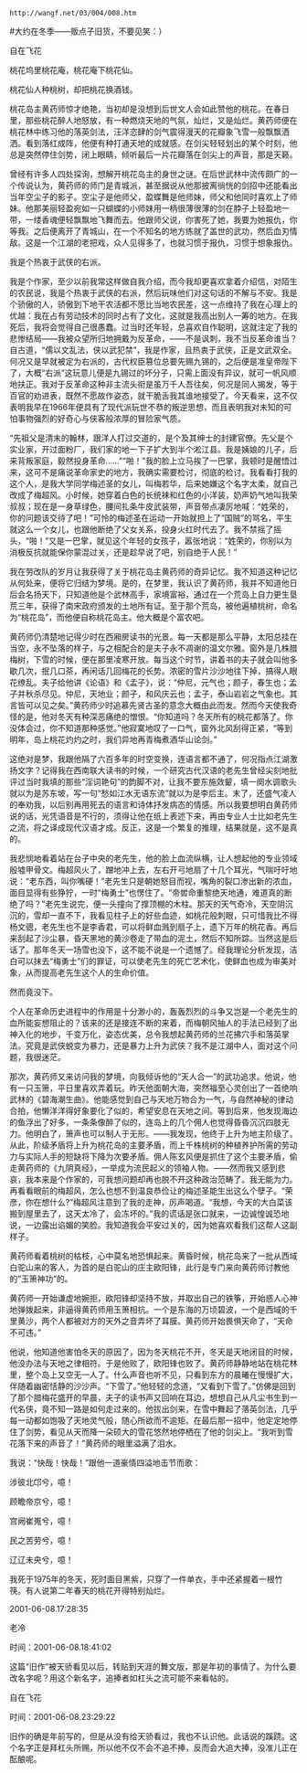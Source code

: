 `http://wangf.net/03/004/008.htm`


#大约在冬季——贩点子旧货，不要见笑：）


自在飞花


桃花坞里桃花庵，桃花庵下桃花仙。 

桃花仙人种桃树，却把桃花换酒钱。 

桃花岛主黄药师惊才绝艳，当初却是没想到后世文人会如此赞他的桃花。在春日里，那些桃花醉人地怒放，有一种燃烧天地的气氛，灿烂，又是灿烂。黄药师便在桃花林中练习他的落英剑法，汪洋恣肆的剑气震得漫天的花瓣象飞雪一般飘飘洒洒。看到落红成阵，他便有种打通天地的成就感。在剑尖轻轻划出的某个时刻，他总是突然停住剑势，闭上眼睛，倾听最后一片花瓣落在剑尖上的声音，那是天籁。 


曾经有许多人四处探询，想解开桃花岛主的身世之谜。在后世武林中流传颇广的一个传说认为，黄药师的师门是青城派，甚至据说从他那披离徜恍的剑招中还能看出当年空尘子的影子。空尘子是他师父，盈蝶舞是他师妹，师父和他同时喜欢上了师妹。他那美丽轻盈宛如一只蝴蝶的小师妹用一柄很薄很薄的剑在脖子上轻盈地一带，一缕香魂便轻飘飘地飞舞而去。他跟师父说，你害死了她，我要为她报仇，你等我。之后便离开了青城山，在一个不知名的地方练就了盖世的武功，然后血刃情敌。这是一个江湖的老把戏，众人见得多了，也就习惯于报仇，习惯于想象报仇。 


我是个热衷于武侠的右派。 

我是个作家，至少以前我常这样做自我介绍，而今我却更喜欢拿着介绍信，对陌生的农民说，我是个热衷于武侠的右派，然后玩味他们对这句话的不解与不安。我是个骄傲的人，骄傲到下地干农活都不愿比当地农民差，这一点维持了我在心理上的优越：我在占有劳动技术的同时占有了文化，这就是我高出别人一筹的地方。在我死后，我将会觉得自己很愚蠢。过当时还年轻，总喜欢自作聪明，这就注定了我的悲惨结局——我被众望所归地拥戴为反革命，——不是讽刺，我不当反革命谁当？自古道，“儒以文乱法，侠以武犯禁”，我是作家，且热衷于武侠，正是文武双全。何况又是早就被定为右派的，古代权臣篡位总要先赐九锡的，之后便是准皇帝陛下了，大概“右派”这玩意儿便是九锡过的坏分子，只需上面没有异议，就可一帆风顺地扶正。我对于反革命这种非主流头衔是虽万千人吾往矣，何况是同人揭发，等于百官的劝进表，既然不愿故作姿态，就干脆舌我其谁地接受了。今天看来，这不仅表明我早在1966年便具有了现代派玩世不恭的叛逆思想，而且表明我对未知的可怕事物强烈的好奇心与侠客般浓厚的冒险家气质。 


“先祖父是清末的翰林，跟洋人打过交道的，是个及其绅士的封建官僚。先父是个实业家，开过面粉厂，我们家的地一下子扩大到半个淞江县。我是姨娘的儿子，后来背叛家庭，毅然投身革命……”“啪！”我的脸上立马挨了一巴掌，我顿时是醒悟过来，这可不是痛说革命家史的地方，我确实需要检讨，彻底的检讨。我看看打我的这个人，是我大学同学梅述圣的女儿，叫梅若华，后来她嫌这个名字太柔，就自己改成了梅超风。小时候，她穿着白色的长统袜和红色的小洋装，奶声奶气地叫我荣叔叔；现在是一身草绿色，腰间扎条牛皮武装带，声音带点凄厉地喊：“姓荣的，你的问题该交待了吧！”可怜的梅述圣在运动一开始就担上了“国贼”的骂名，平生就这么一个女儿，也跟他断绝了父女关系，投身火红时代去了。我不禁摇了摇头，“啪！”又是一巴掌，就见这个年轻的女孩子，嚣张地说：“姓荣的，你别以为消极反抗就能保你蒙混过关，还是趁早说了吧，别自绝于人民！” 


我在劳改队的岁月让我获得了关于桃花岛主黄药师的奇异记忆。我不知道这种记忆从何处来，便将它归结为梦境。是的，在梦里，我认识了黄药师，我并不知道他日后会名扬天下，只知道他是个武林高手，家境富裕，通过在一个荒岛上自力更生垦荒三年，获得了南宋政府颁发的土地所有证。至于那个荒岛，被他遍植桃树，命名为“桃花岛”，而他便自称桃花岛主。他大概是个富农吧。 


黄药师仍清楚地记得少时在西厢房读书的光景。每一天都是那么平静，太阳总挂在当空，永不坠落的样子，与之相配合的是夫子永不凋谢的温文尔雅。窗外是几株腊梅树，下雪的时候，便在那里凌寒开放。每当这个时节，讲着书的夫子就会叫他多歇几次，抿几口茶，再闲话几回梅花的长势。浓密的雪片沙沙地往下掉，搞得人眼花缭乱。夫子给他讲《论语》和《孟子》，说：“仲尼，元气也；颜子，春生也；孟子并秋杀尽见。仲尼，天地业；颜子，和风庆云也；孟子，泰山岩岩之气象也。其言皆可以见之矣。”黄药师少时追慕先贤古圣的意念大概由此而发。然而今天使我奇怪的是，他对冬天有种深恶痛绝的憎恨。“你知道吗？冬天所有的桃花都落了。你没体会过，你不知道那种感觉。”他寂寞地叹了一口气，窗外北风刮得正紧，“等到明年，岛上桃花灼灼之时，我们异地再青梅煮酒华山论剑。” 


这绝对是梦，我跟他隔了六百多年的时空变换，连语言都不通了，何况指点江湖激扬文字？记得我在西南联大读书的时候，一个研究古代汉语的老先生曾经尖刻地批评过当时我填的那些“淫词艳句”的韵脚不对，让我不要东施效颦，填一阕水调歌头就以为是苏东坡，写一句“愁如江水无语东流”就以为是李后主。末了，还盛气凌人的奉劝我，以后别再用死去的语言和诗体抒发病态的情感。所以我要想明白黄药师说的话，光凭语音是不行的，须得让他在纸上表述下来，再由专业人士比如老先生之流，将之译成现代汉语才成。反正，这是一个繁复的推理，结果就是，这不是真的。 


我悲悯地看着站在台子中央的老先生，他的脸上血流纵横，让人想起他的专业领域殷墟甲骨文。梅超风火了，蹭地冲上去，左右开弓地扇了十几个耳光，气喘吁吁地说：“老东西，叫你嘴硬！”老先生只是朝她怒目而视，嘴角的裂口渗出新的浓血，面目显得有些狰狞，一时“梅勇士”也愣住了。“帝喾命重黎绝天地通，难道真的断绝了吗？”老先生说完，便一头撞向了撑顶棚的木柱。那天的天气奇冷，天空阴沉沉的，雪却一直不下，我看见柱子上的好些血迹，如桃花般刺眼，只可惜我比不得杨文骢，老先生也不是李香君，可以将鲜血溅到扇子上，遗下万年的桃花香。再后来刮起了沙尘暴，昏天黑地的黄沙卷走了带血的泥土，然后不知所踪。当然这是后话了。那年冬天一场雪也没下，这不能不说是一个遗憾了。经我理论分析发现，洁白可以抹去“梅勇士”们的罪证，可以使老先生的死亡艺术化，使鲜血也成为审美对象，从而提高老先生这个人的生命价值。 


然而竟没下。 

个人在革命历史进程中的作用是十分渺小的，轰轰烈烈的斗争又岂是一个老先生的血所能妄想阻止的？该来的还是接连不断的来着，而梅朝风抽人的手法已经到了出神入化的地步，千变万化，姿态优美，总令我想起黄药师的兰花拂穴手和落英掌法。究竟是武侠蜕变为暴力，还是暴力上升为武侠？我不是江湖中人，面对这个问题，我很迷茫。 


那次，黄药师又来访问我的梦境，向我倾诉他的“天人合一”的武功追求。他说，他有一只玉箫，平日里喜欢弄着玩。昨天他面朝大海，突然福至心灵创出了一首绝响武林的《碧海潮生曲》。他能感觉到自己与天地万物合为一气，与自然神秘的律动合拍，他懒洋洋得好象要化了似的，希望安息在天地之间。等到后来，他发现海边的鱼浮出了好多，一条条像醉了似的，连岛上的几个佣人也觉得昏昏沉沉四肢无力。他明白了，箫声也可以制人于无形。——我发现，他终于上升为地主阶级了。从此，阶级矛盾将上升为桃花岛的主要矛盾，而上千株桃树的种植养护所需的劳动力与实际人手的短缺将下降为次要矛盾。佣人陈玄风便是抓住了这个主要矛盾，偷走黄药师的《九阴真经》，一举成为流民起义的领袖人物。——然而我又感到悲哀，我本来是个作家的，可我想问题却再也脱不开这种政治范畴了。我无能为力。再看看眼前的梅超风，怎么也想不到温良恭俭让的梅述圣能生出这么个孽子。“荣彦，你在想什么?”梅超风注意到了我的走神，厉声喝道。“我想，今天的大白菜该搬到屋里去了，这天太冷了，会冻坏的。”我的谎话是张口就来，一边诚惶诚恐地说，一边露出谄媚的笑脸。我知道我会平安过关的，因为她喜欢看我们这帮人这副样子。 


黄药师看着桃树的枯枝，心中莫名地恐惧起来。黄昏时候，桃花岛来了一批从西域白驼山来的客人，为首的是白驼山的庄主欧阳锋，此行是专门来向黄药师讨教他的“玉箫神功”的。 

黄药师一开始谦虚地婉拒，欧阳锋却坚持不放，并取出自己的铁筝，开始惑人心神地弹拨起来，非逼得黄药师用玉箫相抗。一个是东海的万顷碧波，一个是西域的千里黄沙，两个人都被对方的天外之音弄坏了耳膜。黄药师开始畏惧天命了，“天命不可违。” 


他说，他知道他害怕冬天的原因了，因为冬天桃花不开，冬天是天地闭目的时候，他没办法与天地之律相符。于是他败了，欧阳锋也败了。黄药师静静地站在桃花林里，整个岛上又空无一人了。什么声音也听不见，只看到东方的晨曦在慢慢扩大，伴随着幽密恬静的沙沙声。“下雪了。”他轻轻的念道，“又看到下雪了。”仿佛是回到了那个腊梅花盛开的早晨，夫子的读书声又回响在耳边，想想自己从凡尘书生到一代名侠，竟不知一路是如何走过来的。他拔出剑来，在雪中舞起了落英剑法，几乎每一动都如饱吸了天地灵气般，随心所欲而不逾矩。在最后那一招中，他定定地停住了剑势，看见从天而降一朵硕大的雪花悠然地停栖在了他的剑尖上。“我听到雪花落下来的声音了！”黄药师的眼里溢满了泪水。 


我说：“快哉！快哉！”跟他一道豪情四溢地击节而歌： 

涉彼北邙兮，噫！ 

顾瞻帝京兮，噫！ 

宫阙崔嵬兮，噫！ 

民之苦劳兮，噫！ 

辽辽未央兮，噫！ 

我死于1975年的冬天，死时面目黑紫，只穿了一件单衣，手中还紧握着一根竹筷。有人说第二年春天的桃花开得特别灿烂。 

2001-06-08.17:28:35


老冷

时间：2001-06-08.18:41:02 

这篇“旧作”被天骄看见以后，转贴到天涯的舞文版，那是年初的事情了。为什么要改名字呢？用这个新名字，追捧者如杠头之流可能不来看帖的。

自在飞花

时间：2001-06-08.23:29:22 

旧作的确是年前写的，但是从没有给天骄看过，我也不认识他。此话说的蹊跷。这个名字正是拜杠头所赐，所以他不仅不会不追不捧，反而会大追大捧，没准儿正在酝酿呢。